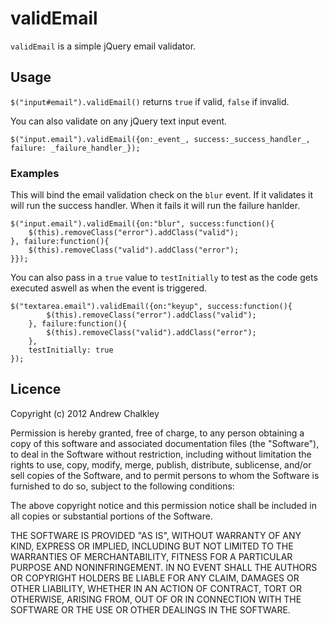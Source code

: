 # validEmail

`validEmail` is a simple jQuery email validator.

## Usage

`$("input#email").validEmail()` returns `true` if valid, `false` if invalid.

You can also validate on any jQuery text input event.

	$("input.email").validEmail({on:_event_, success:_success_handler_, failure: _failure_handler_});

### Examples

This will bind the email validation check on the `blur` event. If it validates it will run the success handler. When it fails it will run the failure hanlder.

	$("input.email").validEmail({on:"blur", success:function(){
		$(this).removeClass("error").addClass("valid");
	}, failure:function(){
		$(this).removeClass("valid").addClass("error");
	}});

You can also pass in a `true` value to `testInitially` to test as the code gets executed aswell as when the event is triggered.

	$("textarea.email").validEmail({on:"keyup", success:function(){
			$(this).removeClass("error").addClass("valid");
		}, failure:function(){
			$(this).removeClass("valid").addClass("error");
		}, 
		testInitially: true
	});

## Licence

Copyright (c) 2012 Andrew Chalkley

Permission is hereby granted, free of charge, to any person obtaining a copy of this software and associated documentation files (the "Software"), to deal in the Software without restriction, including without limitation the rights to use, copy, modify, merge, publish, distribute, sublicense, and/or sell copies of the Software, and to permit persons to whom the Software is furnished to do so, subject to the following conditions:

The above copyright notice and this permission notice shall be included in all copies or substantial portions of the Software.

THE SOFTWARE IS PROVIDED "AS IS", WITHOUT WARRANTY OF ANY KIND, EXPRESS OR IMPLIED, INCLUDING BUT NOT LIMITED TO THE WARRANTIES OF MERCHANTABILITY, FITNESS FOR A PARTICULAR PURPOSE AND NONINFRINGEMENT. IN NO EVENT SHALL THE AUTHORS OR COPYRIGHT HOLDERS BE LIABLE FOR ANY CLAIM, DAMAGES OR OTHER LIABILITY, WHETHER IN AN ACTION OF CONTRACT, TORT OR OTHERWISE, ARISING FROM, OUT OF OR IN CONNECTION WITH THE SOFTWARE OR THE USE OR OTHER DEALINGS IN THE SOFTWARE.